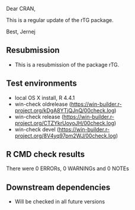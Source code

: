 Dear CRAN, 

This is a regular update of the rTG package.

Best,
Jernej 

##  Resubmission
* This is a resubmission of the package rTG.

## Test environments
* local OS X install, R 4.4.1
* win-check oldrelease (https://win-builder.r-project.org/kDgA8YTjQJnQ/00check.log)
* win-check release (https://win-builder.r-project.org/CTZYkrUoyoJH/00check.log)
* win-check devel (https://win-builder.r-project.org/8V4yq97pm2WJ/00check.log)

## R CMD check results
There were 0 ERRORs, 0 WARNINGs and 0 NOTEs

## Downstream dependencies
* Will be checked in all future versions
